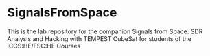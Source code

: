 # SignalsFromSpace
This is the lab repository for the companion  Signals from Space: SDR Analysis and Hacking with TEMPEST CubeSat for students of the ICCS:HE/FSC:HE Courses
